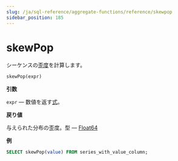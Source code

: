```yaml
---
slug: /ja/sql-reference/aggregate-functions/reference/skewpop
sidebar_position: 185
---
```


# skewPop

シーケンスの[歪度](https://en.wikipedia.org/wiki/Skewness)を計算します。

``` sql
skewPop(expr)
```

**引数**

`expr` — 数値を返す[式](../../../sql-reference/syntax.md#syntax-expressions)。

**戻り値**

与えられた分布の歪度。型 — [Float64](../../../sql-reference/data-types/float.md)

**例**

``` sql
SELECT skewPop(value) FROM series_with_value_column;
```

